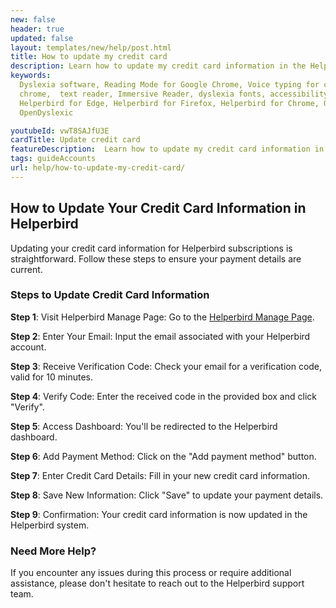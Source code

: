 ```yaml
---
new: false
header: true
updated: false
layout: templates/new/help/post.html
title: How to update my credit card
description: Learn how to update my credit card information in the Helperbird browser extension.
keywords:
  Dyslexia software, Reading Mode for Google Chrome, Voice typing for chrome, Text to speech for
  chrome,  text reader, Immersive Reader, dyslexia fonts, accessibility software, dyslexia software,
  Helperbird for Edge, Helperbird for Firefox, Helperbird for Chrome, Opendyslexic for Chrome,
  OpenDyslexic

youtubeId: vwT8SAJfU3E
cardTitle: Update credit card
featureDescription:  Learn how to update my credit card information in the Helperbird browser extension.
tags: guideAccounts
url: help/how-to-update-my-credit-card/
---
```


## How to Update Your Credit Card Information in Helperbird

Updating your credit card information for Helperbird subscriptions is straightforward. Follow these steps to ensure your payment details are current.

### Steps to Update Credit Card Information

**Step 1**: Visit Helperbird Manage Page: Go to the [Helperbird Manage Page](https://payments.coffeeandfun.com/p/login/cN214adE29toci4bII).

**Step 2**: Enter Your Email: Input the email associated with your Helperbird account.

**Step 3**: Receive Verification Code: Check your email for a verification code, valid for 10 minutes.

**Step 4**: Verify Code: Enter the received code in the provided box and click "Verify".

**Step 5**: Access Dashboard: You'll be redirected to the Helperbird dashboard.

**Step 6**: Add Payment Method: Click on the "Add payment method" button.

**Step 7**: Enter Credit Card Details: Fill in your new credit card information.

**Step 8**: Save New Information: Click "Save" to update your payment details.

**Step 9**: Confirmation: Your credit card information is now updated in the Helperbird system.


### Need More Help?

If you encounter any issues during this process or require additional assistance, please don't hesitate to reach out to the Helperbird support team.